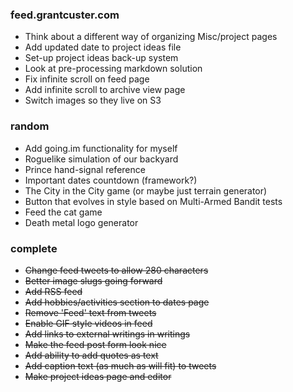 ### feed.grantcuster.com
- Think about a different way of organizing Misc/project pages
- Add updated date to project ideas file
- Set-up project ideas back-up system
- Look at pre-processing markdown solution
- Fix infinite scroll on feed page
- Add infinite scroll to archive view page
- Switch images so they live on S3

### random
- Add going.im functionality for myself
- Roguelike simulation of our backyard
- Prince hand-signal reference
- Important dates countdown (framework?)
- The City in the City game (or maybe just terrain generator)
- Button that evolves in style based on Multi-Armed Bandit tests
- Feed the cat game
- Death metal logo generator

### complete
- ~~Change feed tweets to allow 280 characters~~
- ~~Better image slugs going forward~~
- ~~Add RSS feed~~
- ~~Add hobbies/activities section to dates page~~
- ~~Remove 'Feed' text from tweets~~
- ~~Enable GIF style videos in feed~~
- ~~Add links to external writings in writings~~
- ~~Make the feed post form look nice~~
- ~~Add ability to add quotes as text~~
- ~~Add caption text (as much as will fit) to tweets~~
- ~~Make project ideas page and editor~~